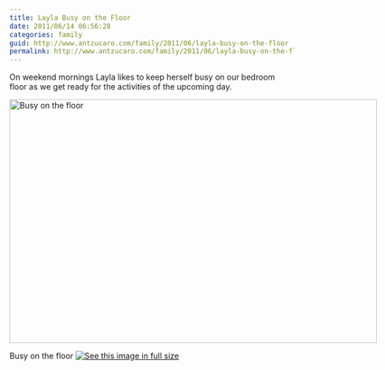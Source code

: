 ```yaml
---
title: Layla Busy on the Floor
date: 2011/06/14 06:56:28
categories: family
guid: http://www.antzucaro.com/family/2011/06/layla-busy-on-the-floor
permalink: http://www.antzucaro.com/family/2011/06/layla-busy-on-the-floor
---
```

On weekend mornings Layla likes to keep herself busy on our bedroom floor as we get ready for the activities of the upcoming day. 

<div class='wp-caption aligncenter' style='width: 660px; margin-left: auto; margin-right: auto;'>
<img width='650px' height='431px' alt="Busy on the floor" title='Busy on the floor' src='http://media.antzucaro.com/uploads/2011/06/laylabbq/LaylaBBQ_035_m.jpg'>
<p class='wp-caption-text'>Busy on the floor <a href='http://media.antzucaro.com/uploads/2011/06/laylabbq/LaylaBBQ_035_l.jpg'><img alt='See this image in full size' src='http://media.antzucaro.com/static/fs_img.jpg' /></a></p>
</div>
